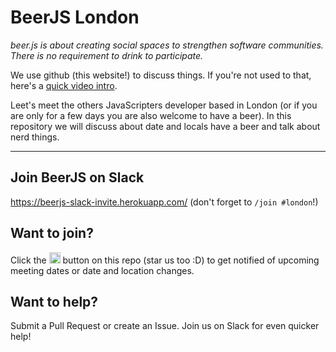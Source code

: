 # BeerJS London
*beer.js is about creating social spaces to strengthen software communities. There is no requirement to drink to participate.*

We use github (this website!) to discuss things. If you're not used to that, here's a [quick video intro](https://www.youtube.com/watch?v=KlrJVSJRUN4).


Leet's meet the others JavaScripters developer based in London (or if you are only for a few days you are also welcome to have a beer). 
In this repository we will discuss about date and locals have a beer and talk about nerd things.


---

## Join BeerJS on Slack
https://beerjs-slack-invite.herokuapp.com/
(don't forget to `/join #london`!)

## Want to join?

Click the <img src="http://beerjs.github.io/sf/assets/watch.png" height="18">
button on this repo (star us too :D) to get notified of upcoming meeting dates or
date and location changes.

## Want to help?

Submit a Pull Request or create an Issue. Join us on Slack for even quicker help!

